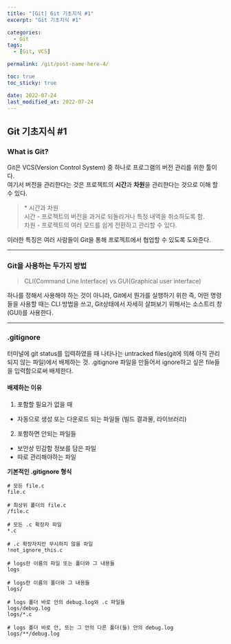 ```yaml
---
title: "[Git] Git 기초지식 #1"
excerpt: "Git 기초지식 #1"

categories:
  - Git
tags:
  - [Git, VCS]

permalink: /git/post-name-here-4/

toc: true
toc_sticky: true

date: 2022-07-24
last_modified_at: 2022-07-24
---
```


<h2>Git 기초지식 #1</h2>

### What is Git?  

Git은 VCS(Version Control System) 중 하나로 프로그램의 버전 관리를 위한 툴이다.  
여기서 버전을 관리한다는 것은 프로젝트의 **시간**과 **차원**을 관리한다는 것으로 이해 할 수 있다.

>\* 시간과 차원  
시간 - 프로젝트의 버전을 과거로 되돌리거나 특정 내역을 취소하도록 함.  
차원 - 프로젝트의 여러 모드를 쉽게 전환하고 관리할 수 있다.

이러한 특징은 여러 사람들이 Git을 통해 프로젝트에서 협업할 수 있도록 도와준다.

---

### Git을 사용하는 두가지 방법
>CLI(Command Line Interface) vs GUI(Graphical user interface)

하나를 정해서 사용해야 하는 것이 아니라,
Git에서 뭔가를 실행하기 위한 즉, 어떤 명령들을 사용할 때는 CLI 방법을 쓰고, Git상태에서 자세히 살펴보기 위해서는 소스트리 창(GUI)를 사용한다.

---

### .gitignore

터미널에 git status를 입력하였을 때 나타나는 untracked files(git에 의해 아직 관리되지 않는 파일)에서 배제하는 것. .gitignore 파일을 만들어서 ignore하고 싶은 file들을 입력함으로써 배제한다.

#### 배제하는 이유
1. 포함할 필요가 없을 때  
- 자동으로 생성 또는 다운로드 되는 파일들 (빌드 결과물, 라이브러리)
  
2. 포함하면 안되는 파일들
- 보안상 민감함 정보를 담은 파일
- 따로 관리해야하는 파일  

**기본적인 .gitignore 형식**
```
# 모든 file.c
file.c

# 최상위 폴더의 file.c
/file.c

# 모든 .c 확장자 파일
*.c

# .c 확장자지만 무시하지 않을 파일
!not_ignore_this.c

# logs란 이름의 파일 또는 폴더와 그 내용들
logs

# logs란 이름의 폴더와 그 내용들
logs/

# logs 폴더 바로 안의 debug.log와 .c 파일들
logs/debug.log
logs/*.c

# logs 폴더 바로 안, 또는 그 안의 다른 폴더(들) 안의 debug.log
logs/**/debug.log
```
